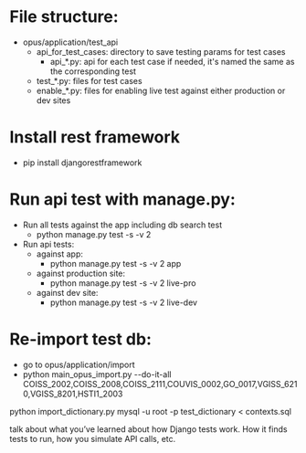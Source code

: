 # File structure:
* opus/application/test_api
  * api_for_test_cases: directory to save testing params for test cases
    * api_*.py: api for each test case if needed, it's named the same as the corresponding test
  * test_*.py: files for test cases
  * enable_*.py: files for enabling live test against either production or dev sites

# Install rest framework
  * pip install djangorestframework

# Run api test with manage.py:
* Run all tests against the app including db search test
  * python manage.py test -s -v 2
* Run api tests:
  * against app:
    * python manage.py test -s -v 2 app
  * against production site:
    * python manage.py test -s -v 2 live-pro
  * against dev site:
    * python manage.py test -s -v 2 live-dev

# Re-import test db:
* go to opus/application/import
* python main_opus_import.py --do-it-all COISS_2002,COISS_2008,COISS_2111,COUVIS_0002,GO_0017,VGISS_6210,VGISS_8201,HSTI1_2003



python import_dictionary.py
mysql -u root -p test_dictionary < contexts.sql


 talk about what you’ve learned about how Django tests work. How it finds tests to run, how you simulate API calls, etc.
